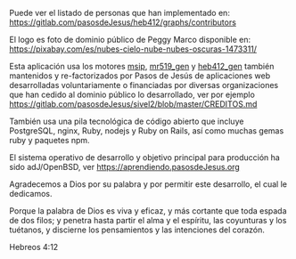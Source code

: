 Puede ver el listado de personas que han implementado en:
<https://gitlab.com/pasosdeJesus/heb412/graphs/contributors>

El logo es foto de dominio público de Peggy Marco disponible en:
<https://pixabay.com/es/nubes-cielo-nube-nubes-oscuras-1473311/>


Esta aplicación usa los motores 
[msip](https://gitlab.com/pasosdeJesus/msip),
[mr519_gen](https://gitlab.com/pasosdeJesus/mr519_gen) y
[heb412_gen](https://gitlab.com/pasosdeJesus/heb412_gen/graphs/contributors)
también mantenidos y re-factorizados por Pasos de Jesús de 
aplicaciones web desarrolladas voluntariamente o financiadas por 
diversas organizaciones que han cedido al dominio público lo desarrollado, 
ver por ejemplo
<https://gitlab.com/pasosdeJesus/sivel2/blob/master/CREDITOS.md>

También usa una pila tecnológica de código abierto que incluye 
PostgreSQL, nginx, Ruby, nodejs y Ruby on Rails, así como muchas
gemas ruby y paquetes npm.

El sistema operativo de desarrollo y objetivo principal para producción
ha sido adJ/OpenBSD, ver <https://aprendiendo.pasosdeJesus.org>


Agradecemos a Dios por su palabra y por permitir este desarrollo, el cual 
le dedicamos.

  Porque la palabra de Dios es viva y eficaz, y más cortante que toda 
  espada de dos filos; y penetra hasta partir el alma y el espíritu, las 
  coyunturas y los tuétanos, y discierne los pensamientos y las intenciones 
  del corazón.

  Hebreos 4:12


